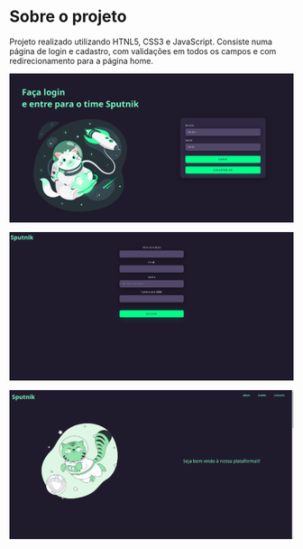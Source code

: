 # Sobre o projeto

Projeto realizado utilizando HTNL5, CSS3 e JavaScript. Consiste numa página de login e cadastro, com validações em todos os campos e com redirecionamento para a página home.

![login](./docs/login.png)


![register](./docs/register.png) 


![home](./docs/home.png) 